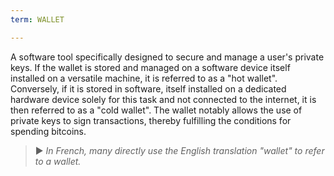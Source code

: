```yaml
---
term: WALLET

---
```

A software tool specifically designed to secure and manage a user's private keys. If the wallet is stored and managed on a software device itself installed on a versatile machine, it is referred to as a "hot wallet". Conversely, if it is stored in software, itself installed on a dedicated hardware device solely for this task and not connected to the internet, it is then referred to as a "cold wallet". The wallet notably allows the use of private keys to sign transactions, thereby fulfilling the conditions for spending bitcoins.

> ► *In French, many directly use the English translation "wallet" to refer to a wallet.*